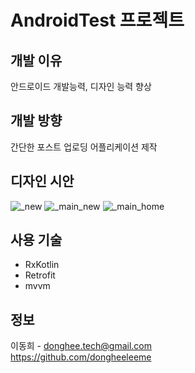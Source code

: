 # AndroidTest 프로젝트

## 개발 이유
안드로이드 개발능력, 디자인 능력 향상

## 개발 방향
간단한 포스트 업로딩 어플리케이션 제작

## 디자인 시안
![_new](https://user-images.githubusercontent.com/38916112/44947489-970ead80-ae48-11e8-8789-e427e28874aa.png)
![_main_new](https://user-images.githubusercontent.com/38916112/44947491-a130ac00-ae48-11e8-99d2-72aa3c62aec8.png)
![_main_home](https://user-images.githubusercontent.com/38916112/44947482-83634700-ae48-11e8-9ded-de0c6876ebd4.png)

## 사용 기술
* RxKotlin
* Retrofit
* mvvm

## 정보
이동희 - donghee.tech@gmail.com  
<https://github.com/dongheeleeme>